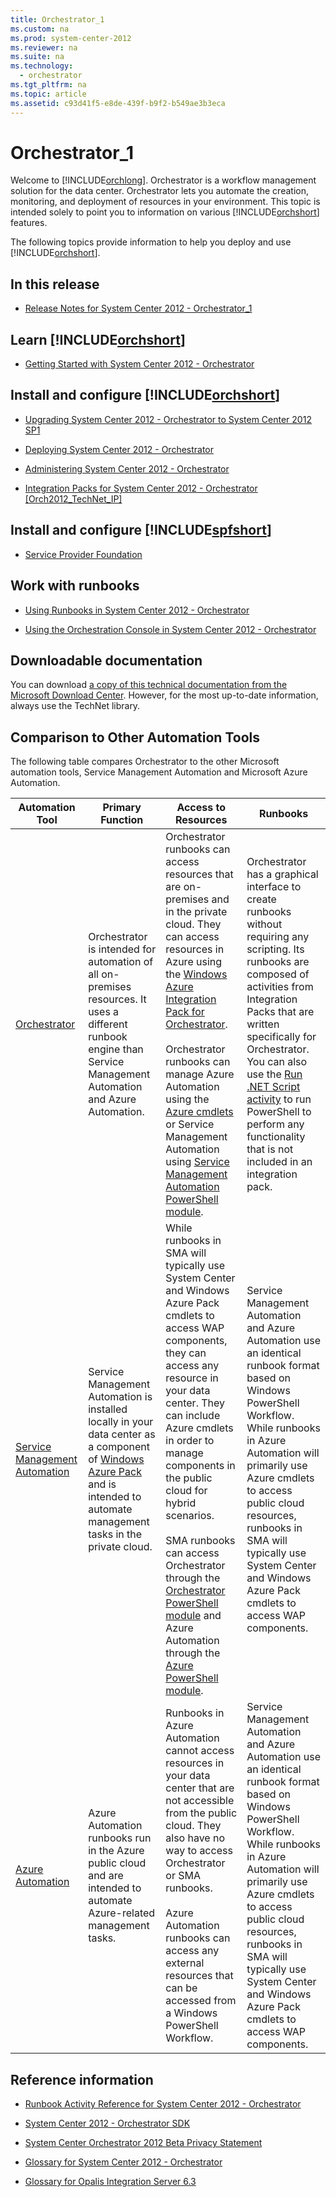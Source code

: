 ```yaml
---
title: Orchestrator_1
ms.custom: na
ms.prod: system-center-2012
ms.reviewer: na
ms.suite: na
ms.technology: 
  - orchestrator
ms.tgt_pltfrm: na
ms.topic: article
ms.assetid: c93d41f5-e8de-439f-b9f2-b549ae3b3eca
---
```

# Orchestrator_1
Welcome to [!INCLUDE[orchlong](Token/orchlong_md.md)]. Orchestrator is a workflow management solution for the data center. Orchestrator lets you automate the creation, monitoring, and deployment of resources in your environment.   This topic is intended solely to point you to information on various [!INCLUDE[orchshort](Token/orchshort_md.md)] features.

The following topics provide information to help you deploy and use [!INCLUDE[orchshort](Token/orchshort_md.md)].

## In this release

-   [Release Notes for System Center 2012 - Orchestrator_1](Release-Notes-for-System-Center-2012---Orchestrator_1.md)

## Learn [!INCLUDE[orchshort](Token/orchshort_md.md)]

-   [Getting Started with System Center 2012 - Orchestrator](Getting-Started-with-System-Center-2012---Orchestrator.md)

## Install and configure [!INCLUDE[orchshort](Token/orchshort_md.md)]

-   [Upgrading System Center 2012 \- Orchestrator to System Center 2012 SP1](assetId:///b36553d2-6029-4eb0-9365-56b2cd6e16a9)

-   [Deploying System Center 2012 - Orchestrator](Deploying-System-Center-2012---Orchestrator.md)

-   [Administering System Center 2012 - Orchestrator](Administering-System-Center-2012---Orchestrator.md)

-   [Integration Packs for System Center 2012 \- Orchestrator \[Orch2012\_TechNet\_IP\]](assetId:///e6aff353-c364-4852-bfb7-9088407a7bd9)

## Install and configure [!INCLUDE[spfshort](Token/spfshort_md.md)]

-   [Service Provider Foundation](Service-Provider-Foundation.md)

## Work with runbooks

-   [Using Runbooks in System Center 2012 - Orchestrator](Using-Runbooks-in-System-Center-2012---Orchestrator.md)

-   [Using the Orchestration Console in System Center 2012 - Orchestrator](Using-the-Orchestration-Console-in-System-Center-2012---Orchestrator.md)

## Downloadable documentation
You can download [a copy of this technical documentation from the Microsoft Download Center](http://go.microsoft.com/fwlink/?LinkId=247109). However, for the most up\-to\-date information, always use the TechNet library.

## Comparison to Other Automation Tools
The following table compares Orchestrator to the other Microsoft automation tools, Service Management Automation and Microsoft Azure Automation.

|Automation Tool|Primary Function|Access to Resources|Runbooks|
|-------------------|--------------------|-----------------------|------------|
|[Orchestrator](http://aka.ms/runbookauthor/orchestrator)|Orchestrator is intended for automation of all on\-premises resources. It uses a different runbook engine than Service Management Automation and Azure Automation.|Orchestrator runbooks can access resources that are on\-premises and in the private cloud. They can access resources in Azure using the [Windows Azure Integration Pack for Orchestrator](http://aka.ms/runbookauthor/azureip).<br /><br />Orchestrator runbooks can manage Azure Automation using the [Azure cmdlets](http://aka.ms/runbookauthor/azurecmdlets) or Service Management Automation using [Service Management Automation PowerShell module](http://aka.ms/runbookauthor/smacmdlets).|Orchestrator has a graphical interface to create runbooks without requiring any scripting. Its runbooks are composed of activities from Integration Packs that are written specifically for Orchestrator. You can also use the [Run .NET Script activity](http://aka.ms/runbookauthor/activity/runnetscript) to run PowerShell to perform any functionality that is not included in an integration pack.|
|[Service Management Automation](http://aka.ms/runbookauthor/sma)|Service Management Automation is installed locally in your data center as a component of [Windows Azure Pack](http://aka.ms/runbookauthor/wap) and is intended to automate management tasks in the private cloud.|While runbooks in SMA will typically use System Center and Windows Azure Pack cmdlets to access WAP components, they can access any resource in your data center. They can include Azure cmdlets in order to manage components in the public cloud for hybrid scenarios.<br /><br />SMA runbooks can access Orchestrator through the [Orchestrator PowerShell module](http://aka.ms/runbookauthor/orchestratormodule) and Azure Automation through the [Azure PowerShell module](http://aka.ms/runbookauthor/azurecmdlets).|Service Management Automation and Azure Automation use an identical runbook format based on Windows PowerShell Workflow. While runbooks in Azure Automation will primarily use Azure cmdlets to access public cloud resources, runbooks in SMA will typically use System Center and Windows Azure Pack cmdlets to access WAP components.|
|[Azure Automation](http://aka.ms/runbookauthor/azure)|Azure Automation runbooks run in the Azure public cloud and are intended to automate Azure\-related management tasks.|Runbooks in Azure Automation cannot access resources in your data center that are not accessible from the public cloud. They also have no way to access Orchestrator or SMA runbooks.<br /><br />Azure Automation runbooks can access any external resources that can be accessed from a Windows PowerShell Workflow.|Service Management Automation and Azure Automation use an identical runbook format based on Windows PowerShell Workflow. While runbooks in Azure Automation will primarily use Azure cmdlets to access public cloud resources, runbooks in SMA will typically use System Center and Windows Azure Pack cmdlets to access WAP components.|

## Reference information

-   [Runbook Activity Reference for System Center 2012 - Orchestrator](Runbook-Activity-Reference-for-System-Center-2012---Orchestrator.md)

-   [System Center 2012 \- Orchestrator SDK](http://go.microsoft.com/fwlink/p/?LinkId=230570)

-   [System Center Orchestrator 2012 Beta Privacy Statement](assetId:///bab5f7fc-05bf-4c8c-ac49-53d60d3c1cd6)

-   [Glossary for System Center 2012 - Orchestrator](Glossary-for-System-Center-2012---Orchestrator.md)

-   [Glossary for Opalis Integration Server 6.3](Glossary-for-Opalis-Integration-Server-6.3.md)


